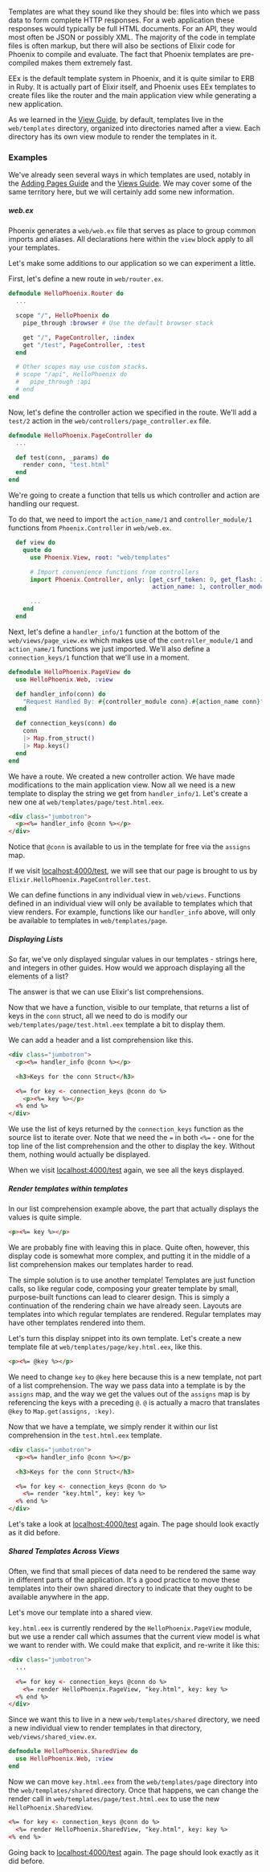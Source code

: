 Templates are what they sound like they should be: files into which we pass data to form complete HTTP responses. For a web application these responses would typically be full HTML documents. For an API, they would most often be JSON or possibly XML. The majority of the code in template files is often markup, but there will also be sections of Elixir code for Phoenix to compile and evaluate. The fact that Phoenix templates are pre-compiled makes them extremely fast.

EEx is the default template system in Phoenix, and it is quite similar to ERB in Ruby. It is actually part of Elixir itself, and Phoenix uses EEx templates to create files like the router and the main application view while generating a new application.

As we learned in the [View Guide](http://www.phoenixframework.org/docs/views), by default, templates live in the `web/templates` directory, organized into directories named after a view. Each directory has its own view module to render the templates in it.

### Examples

We've already seen several ways in which templates are used, notably in the [Adding Pages Guide](http://www.phoenixframework.org/docs/adding-pages) and the [Views Guide](http://www.phoenixframework.org/docs/views). We may cover some of the same territory here, but we will certainly add some new information.

##### web.ex

Phoenix generates a `web/web.ex` file that serves as place to group common imports and aliases. All declarations here within the `view` block apply to all your templates.

Let's make some additions to our application so we can experiment a little.

First, let's define a new route in `web/router.ex`.

```elixir
defmodule HelloPhoenix.Router do
  ...

  scope "/", HelloPhoenix do
    pipe_through :browser # Use the default browser stack

    get "/", PageController, :index
    get "/test", PageController, :test
  end

  # Other scopes may use custom stacks.
  # scope "/api", HelloPhoenix do
  #   pipe_through :api
  # end
end
```

Now, let's define the controller action we specified in the route. We'll add a `test/2` action in the `web/controllers/page_controller.ex` file.

```elixir
defmodule HelloPhoenix.PageController do
  ...

  def test(conn, _params) do
    render conn, "test.html"
  end
end
```

We're going to create a function that tells us which controller and action are handling our request.

To do that, we need to import the `action_name/1` and `controller_module/1` functions from `Phoenix.Controller` in `web/web.ex`.

```elixir
  def view do
    quote do
      use Phoenix.View, root: "web/templates"

      # Import convenience functions from controllers
      import Phoenix.Controller, only: [get_csrf_token: 0, get_flash: 2, view_module: 1,
                                        action_name: 1, controller_module: 1]

      ...
    end
  end
```

Next, let's define a `handler_info/1` function at the bottom of the `web/views/page_view.ex` which makes use of the `controller_module/1` and `action_name/1` functions we just imported. We'll also define a `connection_keys/1` function that we'll use in a moment.

```elixir
defmodule HelloPhoenix.PageView do
  use HelloPhoenix.Web, :view

  def handler_info(conn) do
    "Request Handled By: #{controller_module conn}.#{action_name conn}"
  end

  def connection_keys(conn) do
    conn
    |> Map.from_struct()
    |> Map.keys()
  end
end
```

We have a route. We created a new controller action. We have made modifications to the main application view. Now all we need is a new template to display the string we get from `handler_info/1`. Let's create a new one at `web/templates/page/test.html.eex`.

```html
<div class="jumbotron">
  <p><%= handler_info @conn %></p>
</div>
```

Notice that `@conn` is available to us in the template for free via the `assigns` map.

If we visit [localhost:4000/test](http://localhost:4000/test), we will see that our page is brought to us by `Elixir.HelloPhoenix.PageController.test`.

We can define functions in any individual view in `web/views`. Functions defined in an individual view will only be available to templates which that view renders. For example, functions like our `handler_info` above, will only be available to templates in `web/templates/page`.

##### Displaying Lists

So far, we've only displayed singular values in our templates - strings here, and integers in other guides. How would we approach displaying all the elements of a list?

The answer is that we can use Elixir's list comprehensions.

Now that we have a function, visible to our template, that returns a list of keys in the `conn` struct, all we need to do is modify our `web/templates/page/test.html.eex` template a bit to display them.

We can add a header and a list comprehension like this.

```html
<div class="jumbotron">
  <p><%= handler_info @conn %></p>

  <h3>Keys for the conn Struct</h3>

  <%= for key <- connection_keys @conn do %>
    <p><%= key %></p>
  <% end %>
</div>
```

We use the list of keys returned by the `connection_keys` function as the source list to iterate over. Note that we need the `=` in both `<%=` - one for the top line of the list comprehension and the other to display the key. Without them, nothing would actually be displayed.

When we visit [localhost:4000/test](http://localhost:4000/test) again, we see all the keys displayed.

##### Render templates within templates

In our list comprehension example above, the part that actually displays the values is quite simple.

```html
<p><%= key %></p>
```
We are probably fine with leaving this in place. Quite often, however, this display code is somewhat more complex, and putting it in the middle of a list comprehension makes our templates harder to read.

The simple solution is to use another template! Templates are just function calls, so like regular code, composing your greater template by small, purpose-built functions can lead to clearer design. This is simply a continuation of the rendering chain we have already seen. Layouts are templates into which regular templates are rendered. Regular templates may have other templates rendered into them.

Let's turn this display snippet into its own template. Let's create a new template file at `web/templates/page/key.html.eex`, like this.

```html
<p><%= @key %></p>
```

We need to change `key` to `@key` here because this is a new template, not part of a list comprehension. The way we pass data into a template is by the `assigns` map, and the way we get the values out of the `assigns` map is by referencing the keys with a preceding `@`. `@` is actually a macro that translates `@key` to `Map.get(assigns, :key)`.

Now that we have a template, we simply render it within our list comprehension in the `test.html.eex` template.

```html
<div class="jumbotron">
  <p><%= handler_info @conn %></p>

  <h3>Keys for the conn Struct</h3>

  <%= for key <- connection_keys @conn do %>
    <%= render "key.html", key: key %>
  <% end %>
</div>
```

Let's take a look at [localhost:4000/test](http://localhost:4000/test) again. The page should look exactly as it did before.

##### Shared Templates Across Views

Often, we find that small pieces of data need to be rendered the same way in different parts of the application. It's a good practice to move these templates into their own shared directory to indicate that they ought to be available anywhere in the app.

Let's move our template into a shared view.

`key.html.eex` is currently rendered by the `HelloPhoenix.PageView` module, but we use a render call which assumes that the current view model is what we want to render with. We could make that explicit, and re-write it like this:

```html
<div class="jumbotron">
  ...

  <%= for key <- connection_keys @conn do %>
    <%= render HelloPhoenix.PageView, "key.html", key: key %>
  <% end %>
</div>
```

Since we want this to live in a new `web/templates/shared` directory, we need a new individual view to render templates in that directory, `web/views/shared_view.ex`.

```elixir
defmodule HelloPhoenix.SharedView do
  use HelloPhoenix.Web, :view
end
```

Now we can move `key.html.eex` from the `web/templates/page` directory into the `web/templates/shared` directory. Once that happens, we can change the render call in `web/templates/page/test.html.eex` to use the new `HelloPhoenix.SharedView`.

```html
<%= for key <- connection_keys @conn do %>
  <%= render HelloPhoenix.SharedView, "key.html", key: key %>
<% end %>
```
Going back to [localhost:4000/test](http://localhost:4000/test) again. The page should look exactly as it did before.

